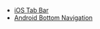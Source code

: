 - [iOS Tab Bar](#/controls/ios/tabbar)
- [Android Bottom Navigation](#/controls/android/bottomnavigation)
